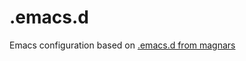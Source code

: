 .emacs.d
========

Emacs configuration
based on [.emacs.d from magnars](https://github.com/magnars/.emacs.d)